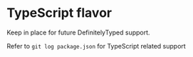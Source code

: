# TypeScript flavor

Keep in place for future DefinitelyTyped support.

Refer to `git log package.json` for TypeScript related support